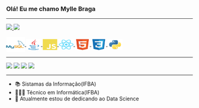 ### Olá! Eu me chamo Mylle Braga
<hr>

<div>
  <a href="https://github.com/bragamy001">
  <img height="180em" src="https://github-readme-stats.vercel.app/api?username=bragamy001&show_icons=true&theme=dark&include_all_commits=true&count_private=true"/>
  <img height="180em" src="https://github-readme-stats.vercel.app/api/top-langs/?username=bragamy001&layout=compact&langs_count=7&theme=dark"/>
</div>

<div style="display: inline_block"><br>
  <img align="center" alt="Mylle-Python" height="40" width="50" src="https://raw.githubusercontent.com/devicons/devicon/master/icons/mysql/mysql-original-wordmark.svg">
  <img align="center" alt="Mylle-Python" height="30" width="40" src="https://raw.githubusercontent.com/devicons/devicon/master/icons/java/java-original.svg">
  <img align="center" alt="Mylle-Js" height="30" width="40" src="https://raw.githubusercontent.com/devicons/devicon/master/icons/javascript/javascript-plain.svg">
  <img align="center" alt="Mylle-React" height="30" width="40" src="https://raw.githubusercontent.com/devicons/devicon/master/icons/react/react-original.svg">
  <img align="center" alt="Mylle-HTML" height="30" width="40" src="https://raw.githubusercontent.com/devicons/devicon/master/icons/html5/html5-original.svg">
  <img align="center" alt="Mylle-CSS" height="30" width="40" src="https://raw.githubusercontent.com/devicons/devicon/master/icons/css3/css3-original.svg">
  <img align="center" alt="Mylle-Python" height="30" width="40" src="https://raw.githubusercontent.com/devicons/devicon/master/icons/python/python-original.svg">
</div>
<hr>
  
<div> 
  <a href="https://instagram.com/myllechristyann" target="_blank"><img src="https://img.shields.io/badge/-Instagram-%23E4405F?style=for-the-badge&logo=instagram&logoColor=white" target="_blank"></a>
 <a href="https://t.me/bragamy001" target="_blank"><img src="https://img.shields.io/badge/Telegram-2CA5E0?style=for-the-badge&logo=telegram&logoColor=white" target="_blank"></a> 
  <a href = "mailto:bragamy001@gmail.com"><img src="https://img.shields.io/badge/Gmail-D14836?style=for-the-badge&logo=gmail&logoColor=white" target="_blank"></a>
  <a href="https://linkedin.com/in/myllebraga" target="_blank"><img src="https://img.shields.io/badge/-LinkedIn-%230077B5?style=for-the-badge&logo=linkedin&logoColor=white" target="_blank"></a> 
 
</div>
<hr>

- 📚 Sistamas da Informação(IFBA)
- 👨🏽‍🎓 Técnico em Informática(IFBA)
- 🌱 Atualmente estou de dedicando ao Data Science

